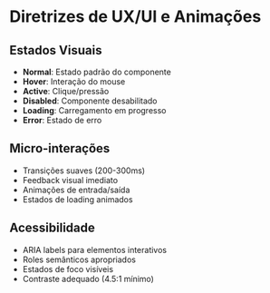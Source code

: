 # Diretrizes de UX/UI e Animações

## Estados Visuais
- **Normal**: Estado padrão do componente
- **Hover**: Interação do mouse
- **Active**: Clique/pressão
- **Disabled**: Componente desabilitado
- **Loading**: Carregamento em progresso
- **Error**: Estado de erro

## Micro-interações
- Transições suaves (200-300ms)
- Feedback visual imediato
- Animações de entrada/saída
- Estados de loading animados

## Acessibilidade
- ARIA labels para elementos interativos
- Roles semânticos apropriados
- Estados de foco visíveis
- Contraste adequado (4.5:1 mínimo)
